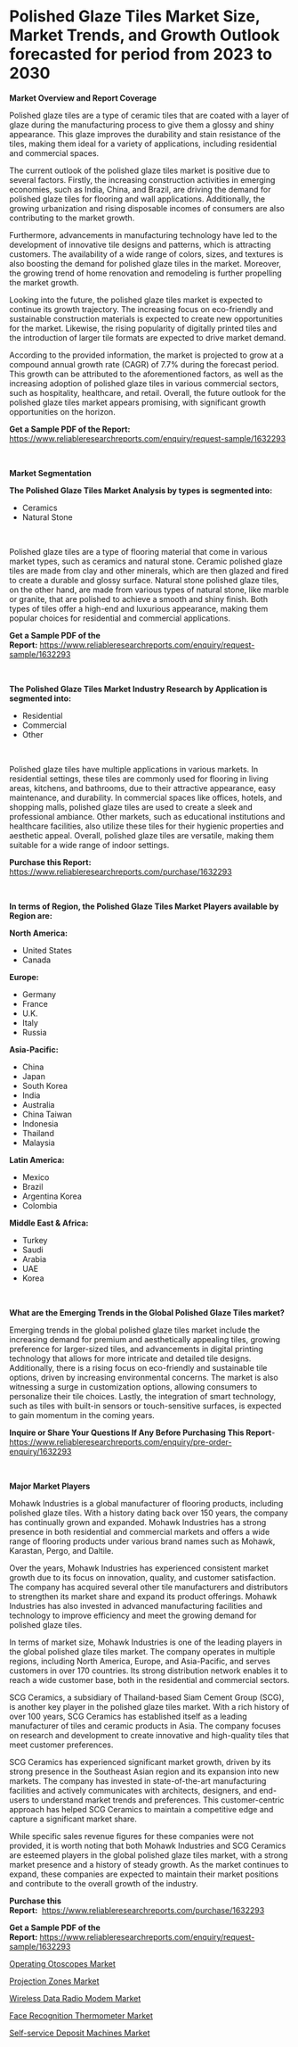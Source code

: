<p><h1>Polished Glaze Tiles Market Size, Market Trends, and Growth Outlook forecasted for period from 2023 to 2030</h1></p><p><strong>Market Overview and Report Coverage</strong></p>
<p><p>Polished glaze tiles are a type of ceramic tiles that are coated with a layer of glaze during the manufacturing process to give them a glossy and shiny appearance. This glaze improves the durability and stain resistance of the tiles, making them ideal for a variety of applications, including residential and commercial spaces.</p><p>The current outlook of the polished glaze tiles market is positive due to several factors. Firstly, the increasing construction activities in emerging economies, such as India, China, and Brazil, are driving the demand for polished glaze tiles for flooring and wall applications. Additionally, the growing urbanization and rising disposable incomes of consumers are also contributing to the market growth.</p><p>Furthermore, advancements in manufacturing technology have led to the development of innovative tile designs and patterns, which is attracting customers. The availability of a wide range of colors, sizes, and textures is also boosting the demand for polished glaze tiles in the market. Moreover, the growing trend of home renovation and remodeling is further propelling the market growth.</p><p>Looking into the future, the polished glaze tiles market is expected to continue its growth trajectory. The increasing focus on eco-friendly and sustainable construction materials is expected to create new opportunities for the market. Likewise, the rising popularity of digitally printed tiles and the introduction of larger tile formats are expected to drive market demand.</p><p>According to the provided information, the market is projected to grow at a compound annual growth rate (CAGR) of 7.7% during the forecast period. This growth can be attributed to the aforementioned factors, as well as the increasing adoption of polished glaze tiles in various commercial sectors, such as hospitality, healthcare, and retail. Overall, the future outlook for the polished glaze tiles market appears promising, with significant growth opportunities on the horizon.</p></p>
<p><strong>Get a Sample PDF of the Report:</strong> <a href="https://www.reliableresearchreports.com/enquiry/request-sample/1632293">https://www.reliableresearchreports.com/enquiry/request-sample/1632293</a></p>
<p>&nbsp;</p>
<p><strong>Market Segmentation</strong></p>
<p><strong>The Polished Glaze Tiles Market Analysis by types is segmented into:</strong></p>
<p><ul><li>Ceramics</li><li>Natural Stone</li></ul></p>
<p>&nbsp;</p>
<p><p>Polished glaze tiles are a type of flooring material that come in various market types, such as ceramics and natural stone. Ceramic polished glaze tiles are made from clay and other minerals, which are then glazed and fired to create a durable and glossy surface. Natural stone polished glaze tiles, on the other hand, are made from various types of natural stone, like marble or granite, that are polished to achieve a smooth and shiny finish. Both types of tiles offer a high-end and luxurious appearance, making them popular choices for residential and commercial applications.</p></p>
<p><strong>Get a Sample PDF of the Report:</strong>&nbsp;<a href="https://www.reliableresearchreports.com/enquiry/request-sample/1632293">https://www.reliableresearchreports.com/enquiry/request-sample/1632293</a></p>
<p>&nbsp;</p>
<p><strong>The Polished Glaze Tiles Market Industry Research by Application is segmented into:</strong></p>
<p><ul><li>Residential</li><li>Commercial</li><li>Other</li></ul></p>
<p>&nbsp;</p>
<p><p>Polished glaze tiles have multiple applications in various markets. In residential settings, these tiles are commonly used for flooring in living areas, kitchens, and bathrooms, due to their attractive appearance, easy maintenance, and durability. In commercial spaces like offices, hotels, and shopping malls, polished glaze tiles are used to create a sleek and professional ambiance. Other markets, such as educational institutions and healthcare facilities, also utilize these tiles for their hygienic properties and aesthetic appeal. Overall, polished glaze tiles are versatile, making them suitable for a wide range of indoor settings.</p></p>
<p><strong>Purchase this Report:</strong>&nbsp; <a href="https://www.reliableresearchreports.com/purchase/1632293">https://www.reliableresearchreports.com/purchase/1632293</a></p>
<p>&nbsp;</p>
<p><strong>In terms of Region, the Polished Glaze Tiles Market Players available by Region are:</strong></p>
<p>
    <p> <strong> North America: </strong>
        <ul>
            <li>United States</li>
            <li>Canada</li>
        </ul>
        </p> 
    <p> <strong> Europe: </strong>
        <ul>
            <li>Germany</li>
            <li>France</li>
            <li>U.K.</li>
            <li>Italy</li>
            <li>Russia</li>
        </ul>
        </p> 
    <p> <strong> Asia-Pacific: </strong>
        <ul>
            <li>China</li>
            <li>Japan</li>
            <li>South Korea</li>
            <li>India</li>
            <li>Australia</li>
            <li>China Taiwan</li>
            <li>Indonesia</li>
            <li>Thailand</li>
            <li>Malaysia</li>
        </ul>
        </p> 
    <p> <strong> Latin America: </strong>
        <ul>
            <li>Mexico</li>
            <li>Brazil</li>
            <li>Argentina Korea</li>
            <li>Colombia</li>
        </ul>
        </p> 
    <p> <strong> Middle East & Africa: </strong>
        <ul>
            <li>Turkey</li>
            <li>Saudi</li>
            <li>Arabia</li>
            <li>UAE</li>
            <li>Korea</li>
        </ul>
    </p>
    </p>
<p>&nbsp;</p>
<p><strong>What are the Emerging Trends in the Global Polished Glaze Tiles market?</strong></p>
<p><p>Emerging trends in the global polished glaze tiles market include the increasing demand for premium and aesthetically appealing tiles, growing preference for larger-sized tiles, and advancements in digital printing technology that allows for more intricate and detailed tile designs. Additionally, there is a rising focus on eco-friendly and sustainable tile options, driven by increasing environmental concerns. The market is also witnessing a surge in customization options, allowing consumers to personalize their tile choices. Lastly, the integration of smart technology, such as tiles with built-in sensors or touch-sensitive surfaces, is expected to gain momentum in the coming years.</p></p>
<p><strong>Inquire or Share Your Questions If Any Before Purchasing This Report</strong>- <a href="https://www.reliableresearchreports.com/enquiry/pre-order-enquiry/1632293">https://www.reliableresearchreports.com/enquiry/pre-order-enquiry/1632293</a></p>
<p>&nbsp;</p>
<p><strong>Major Market Players</strong></p>
<p><p>Mohawk Industries is a global manufacturer of flooring products, including polished glaze tiles. With a history dating back over 150 years, the company has continually grown and expanded. Mohawk Industries has a strong presence in both residential and commercial markets and offers a wide range of flooring products under various brand names such as Mohawk, Karastan, Pergo, and Daltile.</p><p>Over the years, Mohawk Industries has experienced consistent market growth due to its focus on innovation, quality, and customer satisfaction. The company has acquired several other tile manufacturers and distributors to strengthen its market share and expand its product offerings. Mohawk Industries has also invested in advanced manufacturing facilities and technology to improve efficiency and meet the growing demand for polished glaze tiles.</p><p>In terms of market size, Mohawk Industries is one of the leading players in the global polished glaze tiles market. The company operates in multiple regions, including North America, Europe, and Asia-Pacific, and serves customers in over 170 countries. Its strong distribution network enables it to reach a wide customer base, both in the residential and commercial sectors.</p><p>SCG Ceramics, a subsidiary of Thailand-based Siam Cement Group (SCG), is another key player in the polished glaze tiles market. With a rich history of over 100 years, SCG Ceramics has established itself as a leading manufacturer of tiles and ceramic products in Asia. The company focuses on research and development to create innovative and high-quality tiles that meet customer preferences.</p><p>SCG Ceramics has experienced significant market growth, driven by its strong presence in the Southeast Asian region and its expansion into new markets. The company has invested in state-of-the-art manufacturing facilities and actively communicates with architects, designers, and end-users to understand market trends and preferences. This customer-centric approach has helped SCG Ceramics to maintain a competitive edge and capture a significant market share.</p><p>While specific sales revenue figures for these companies were not provided, it is worth noting that both Mohawk Industries and SCG Ceramics are esteemed players in the global polished glaze tiles market, with a strong market presence and a history of steady growth. As the market continues to expand, these companies are expected to maintain their market positions and contribute to the overall growth of the industry.</p></p>
<p><strong>Purchase this Report:</strong>&nbsp;&nbsp;<a href="https://www.reliableresearchreports.com/purchase/1632293">https://www.reliableresearchreports.com/purchase/1632293</a></p>
<p></p>
<p><strong>Get a Sample PDF of the Report:</strong>&nbsp;<a href="https://www.reliableresearchreports.com/enquiry/request-sample/1632293">https://www.reliableresearchreports.com/enquiry/request-sample/1632293</a></p>
<p><p><a href="https://medium.com/@beauhagenes2023/operating-otoscopes-nbsp-market-focuses-on-market-share-size-and-projected-forecast-till-2030-6e0511839dfd">Operating Otoscopes Market</a></p><p><a href="https://github.com/dziulagalemab/Market-Research-Report-List-1/blob/main/projection-zones-market.md">Projection Zones Market</a></p><p><a href="https://www.linkedin.com/pulse/wireless-data-radio-modem-market-challenges-opportunities-growth-9gane/">Wireless Data Radio Modem Market</a></p><p><a href="https://medium.com/@lupeosinski/face-recognition-thermometer-market-report-reveals-the-latest-trends-and-growth-opportunities-of-1a4ad0657ffb">Face Recognition Thermometer Market</a></p><p><a href="https://github.com/abbypearson7765/Market-Research-Report-List-1/blob/main/self-service-deposit-machines-market.md">Self-service Deposit Machines Market</a></p></p>